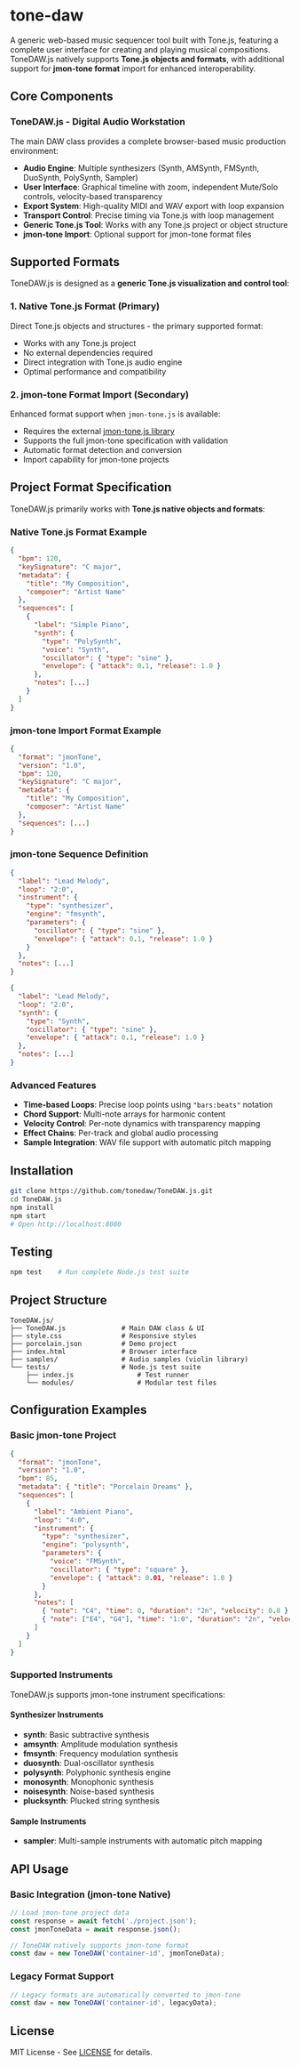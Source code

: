 # tone-daw

A generic web-based music sequencer tool built with Tone.js, featuring a complete user interface for creating and playing musical compositions. ToneDAW.js natively supports **Tone.js objects and formats**, with additional support for **jmon-tone format** import for enhanced interoperability.

## Core Components

### ToneDAW.js - Digital Audio Workstation
The main DAW class provides a complete browser-based music production environment:

- **Audio Engine**: Multiple synthesizers (Synth, AMSynth, FMSynth, DuoSynth, PolySynth, Sampler)
- **User Interface**: Graphical timeline with zoom, independent Mute/Solo controls, velocity-based transparency
- **Export System**: High-quality MIDI and WAV export with loop expansion
- **Transport Control**: Precise timing via Tone.js with loop management
- **Generic Tone.js Tool**: Works with any Tone.js project or object structure
- **jmon-tone Import**: Optional support for jmon-tone format files

## Supported Formats

ToneDAW.js is designed as a **generic Tone.js visualization and control tool**:

### 1. Native Tone.js Format (Primary)
Direct Tone.js objects and structures - the primary supported format:
- Works with any Tone.js project
- No external dependencies required  
- Direct integration with Tone.js audio engine
- Optimal performance and compatibility

### 2. jmon-tone Format Import (Secondary)
Enhanced format support when `jmon-tone.js` is available:
- Requires the external [jmon-tone.js library](https://github.com/essicolo/jmon)
- Supports the full jmon-tone specification with validation
- Automatic format detection and conversion
- Import capability for jmon-tone projects

## Project Format Specification

ToneDAW.js primarily works with **Tone.js native objects and formats**:

### Native Tone.js Format Example
```json
{
  "bpm": 120,
  "keySignature": "C major",
  "metadata": {
    "title": "My Composition",
    "composer": "Artist Name"
  },
  "sequences": [
    {
      "label": "Simple Piano",
      "synth": {
        "type": "PolySynth",
        "voice": "Synth",
        "oscillator": { "type": "sine" },
        "envelope": { "attack": 0.1, "release": 1.0 }
      },
      "notes": [...]
    }
  ]
}
```

### jmon-tone Import Format Example
```json
{
  "format": "jmonTone",
  "version": "1.0",
  "bpm": 120,
  "keySignature": "C major",
  "metadata": {
    "title": "My Composition",
    "composer": "Artist Name"
  },
  "sequences": [...]
}
```

### jmon-tone Sequence Definition
```json
{
  "label": "Lead Melody",
  "loop": "2:0",
  "instrument": {
    "type": "synthesizer",
    "engine": "fmsynth",
    "parameters": {
      "oscillator": { "type": "sine" },
      "envelope": { "attack": 0.1, "release": 1.0 }
    }
  },
  "notes": [...]
}
```
```json
{
  "label": "Lead Melody",
  "loop": "2:0",
  "synth": {
    "type": "Synth",
    "oscillator": { "type": "sine" },
    "envelope": { "attack": 0.1, "release": 1.0 }
  },
  "notes": [...]
}
```

### Advanced Features
- **Time-based Loops**: Precise loop points using `"bars:beats"` notation
- **Chord Support**: Multi-note arrays for harmonic content
- **Velocity Control**: Per-note dynamics with transparency mapping
- **Effect Chains**: Per-track and global audio processing
- **Sample Integration**: WAV file support with automatic pitch mapping

## Installation

```bash
git clone https://github.com/tonedaw/ToneDAW.js.git
cd ToneDAW.js
npm install
npm start
# Open http://localhost:8080
```

## Testing

```bash
npm test    # Run complete Node.js test suite
```

## Project Structure

```
ToneDAW.js/
├── ToneDAW.js              # Main DAW class & UI
├── style.css               # Responsive styles
├── porcelain.json          # Demo project
├── index.html              # Browser interface
├── samples/                # Audio samples (violin library)
└── tests/                  # Node.js test suite
    ├── index.js                # Test runner
    └── modules/                # Modular test files
```

## Configuration Examples

### Basic jmon-tone Project
```json
{
  "format": "jmonTone",
  "version": "1.0",
  "bpm": 85,
  "metadata": { "title": "Porcelain Dreams" },
  "sequences": [
    {
      "label": "Ambient Piano",
      "loop": "4:0",
      "instrument": {
        "type": "synthesizer",
        "engine": "polysynth",
        "parameters": {
          "voice": "FMSynth",
          "oscillator": { "type": "square" },
          "envelope": { "attack": 0.01, "release": 1.0 }
        }
      },
      "notes": [
        { "note": "C4", "time": 0, "duration": "2n", "velocity": 0.8 },
        { "note": ["E4", "G4"], "time": "1:0", "duration": "2n", "velocity": 0.7 }
      ]
    }
  ]
}
```

### Supported Instruments

ToneDAW.js supports jmon-tone instrument specifications:

#### Synthesizer Instruments
- **synth**: Basic subtractive synthesis
- **amsynth**: Amplitude modulation synthesis
- **fmsynth**: Frequency modulation synthesis  
- **duosynth**: Dual-oscillator synthesis
- **polysynth**: Polyphonic synthesis engine
- **monosynth**: Monophonic synthesis
- **noisesynth**: Noise-based synthesis
- **plucksynth**: Plucked string synthesis

#### Sample Instruments
- **sampler**: Multi-sample instruments with automatic pitch mapping

## API Usage

### Basic Integration (jmon-tone Native)
```javascript
// Load jmon-tone project data
const response = await fetch('./project.json');
const jmonToneData = await response.json();

// ToneDAW natively supports jmon-tone format
const daw = new ToneDAW('container-id', jmonToneData);
```

### Legacy Format Support
```javascript
// Legacy formats are automatically converted to jmon-tone
const daw = new ToneDAW('container-id', legacyData);
```

## License

MIT License - See [LICENSE](LICENSE) for details.
